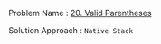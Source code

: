Problem Name : [20. Valid Parentheses
](https://leetcode.com/problems/valid-parentheses/)

Solution Approach : `Native Stack`